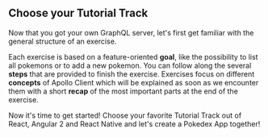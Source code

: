 ## Choose your Tutorial Track

Now that you got your own GraphQL server, let's first get familiar with the general structure of an exercise.

Each exercise is based on a feature-oriented **goal**, like the possibility to list all pokemons or to add a new pokemon.
You can follow along the several **steps** that are provided to finish the exercise. Exercises focus on different 
**concepts** of Apollo Client which will be explained as soon as we encounter them with a short **recap** of the 
most important parts at the end of the exercise.

Now it's time to get started! Choose your favorite Tutorial Track out of React, Angular 2 and React Native and let's 
create a Pokedex App together!
